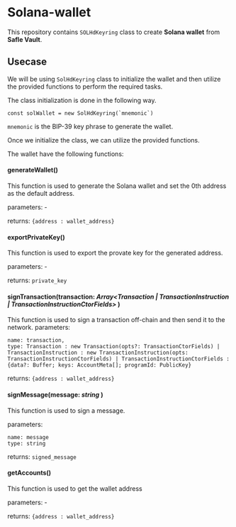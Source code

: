 # Solana-wallet

This repository contains `SOLHdKeyring` class to create **Solana wallet** from **Safle Vault**.

## Usecase

We will be using `SolHdKeyring` class to initialize the wallet and then utilize the provided functions to perform the required tasks. 

The class initialization is done in the following way.

```
const solWallet = new SolHdKeyring(`mnemonic`)
```

`mnemonic` is the BIP-39 key phrase to generate the wallet.

Once we initialize the class, we can utilize the provided functions. 


The wallet have the following functions:

#### generateWallet()
This function is used to generate the Solana wallet and set the 0th address as the default address. 

parameters: -

returns: `{address : wallet_address}`

#### exportPrivateKey()
This function is used to export the provate key for the generated address.

parameters: -

returns: `private_key`

#### signTransaction(transaction: *Array<Transaction | TransactionInstruction | TransactionInstructionCtorFields>* )
This function is used to sign a transaction off-chain and then send it to the network.
parameters: 

```
name: transaction,
type: Transaction : new Transaction(opts?: TransactionCtorFields) | TransactionInstruction : new TransactionInstruction(opts: TransactionInstructionCtorFields) | TransactionInstructionCtorFields : {data?: Buffer; keys: AccountMeta[]; programId: PublicKey}
```
returns: `{address : wallet_address}`


#### signMessage(message: *string* )
This function is used to sign a message.

parameters: 
```
name: message
type: string
```

returns: `signed_message`

#### getAccounts()
This function is used to get the wallet address

parameters: -

returns: `{address : wallet_address}`
